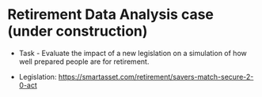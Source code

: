 # Retirement Data Analysis case (under construction) 

- Task - Evaluate the impact of a new legislation on a simulation of how well prepared people are for retirement.

- Legislation: https://smartasset.com/retirement/savers-match-secure-2-0-act
